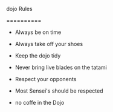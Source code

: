dojo Rules

==========

* Always be on time

* Always take off your shoes

* Keep the dojo tidy

* Never bring live blades on the tatami

* Respect your opponents

* Most Sensei's should be respected
* no coffe in the Dojo